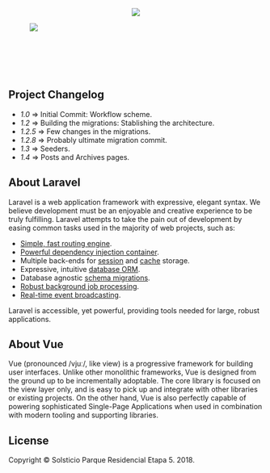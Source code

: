 <p align="center">
<img src="https://laravel.com/assets/img/components/logo-laravel.svg">
</p>
<p align="center" style="width:100px;height:100px">
<img src="https://vuejs.org/images/logo.png">
</p>

## Project Changelog

- *1.0*   => Initial Commit: Workflow scheme.
- *1.2*   => Building the migrations: Stablishing the architecture.
- *1.2.5* => Few changes in the migrations.
- *1.2.8* => Probably ultimate migration commit.
- *1.3* => Seeders.
- *1.4* => Posts and Archives pages.

## About Laravel

Laravel is a web application framework with expressive, elegant syntax. We believe development must be an enjoyable and creative experience to be truly fulfilling. Laravel attempts to take the pain out of development by easing common tasks used in the majority of web projects, such as:

- [Simple, fast routing engine](https://laravel.com/docs/routing).
- [Powerful dependency injection container](https://laravel.com/docs/container).
- Multiple back-ends for [session](https://laravel.com/docs/session) and [cache](https://laravel.com/docs/cache) storage.
- Expressive, intuitive [database ORM](https://laravel.com/docs/eloquent).
- Database agnostic [schema migrations](https://laravel.com/docs/migrations).
- [Robust background job processing](https://laravel.com/docs/queues).
- [Real-time event broadcasting](https://laravel.com/docs/broadcasting).

Laravel is accessible, yet powerful, providing tools needed for large, robust applications.

## About Vue

Vue (pronounced /vjuː/, like view) is a progressive framework for building user interfaces. Unlike other monolithic frameworks, Vue is designed from the ground up to be incrementally adoptable. The core library is focused on the view layer only, and is easy to pick up and integrate with other libraries or existing projects. On the other hand, Vue is also perfectly capable of powering sophisticated Single-Page Applications when used in combination with modern tooling and supporting libraries.

## License

Copyright &copy; Solsticio Parque Residencial Etapa 5. 2018.